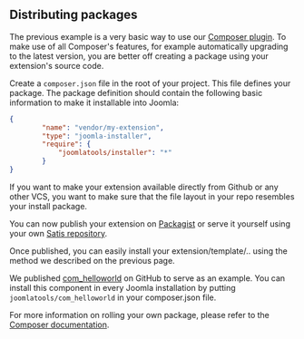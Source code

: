 ## Distributing packages

The previous example is a very basic way to use our [Composer plugin](https://github.com/joomlatools/joomla-composer). To make use of all Composer's features, for example automatically upgrading to the latest version, you are better off creating a package using your extension's source code.

Create a `composer.json` file in the root of your project. This file defines your package. The package definition should contain the following basic information to make it installable into Joomla:

```json
{
    	"name": "vendor/my-extension",
        "type": "joomla-installer",
    	"require": {
        	"joomlatools/installer": "*"
    	}
}
```

If you want to make your extension available directly from Github or any other VCS, you want to make sure that the file layout in your repo resembles your install package.

You can now publish your extension on [Packagist](https://packagist.org/) or serve it yourself using your own [Satis repository](http://getcomposer.org/doc/articles/handling-private-packages-with-satis.md).

Once published, you can easily install your extension/template/.. using the method we described on the previous page.

We published [com_helloworld](https://github.com/joomlatools/joomla-com_helloworld) on GitHub to serve as an example. You can install this component in every Joomla installation by putting `joomlatools/com_helloworld` in your composer.json file.

For more information on rolling your own package, please refer to the [Composer documentation](http://getcomposer.org/doc/02-libraries.md).

